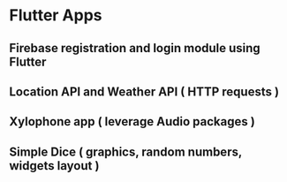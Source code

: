 # Flutter Apps

## Firebase registration and login module using Flutter
## Location API and Weather API ( HTTP requests )
## Xylophone app ( leverage Audio packages )
## Simple Dice ( graphics, random numbers, widgets layout )

